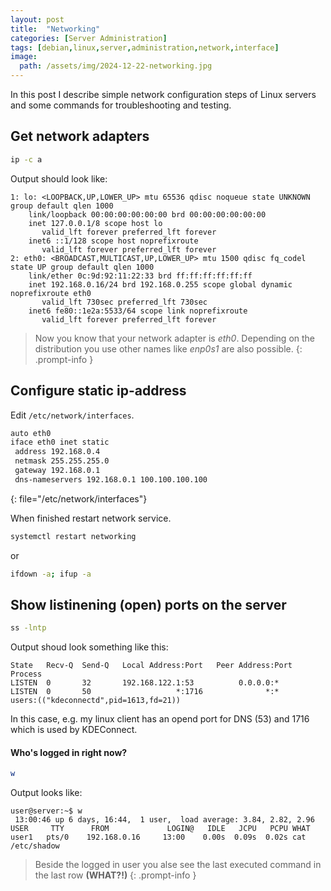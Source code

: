 ```yaml
---
layout: post
title:  "Networking"
categories: [Server Administration]
tags: [debian,linux,server,administration,network,interface]
image:
  path: /assets/img/2024-12-22-networking.jpg
---
```

In this post I describe simple network configuration steps of Linux servers and some commands for troubleshooting and testing.

## Get network adapters
```bash
ip -c a
```
Output should look like:
```terminal
1: lo: <LOOPBACK,UP,LOWER_UP> mtu 65536 qdisc noqueue state UNKNOWN group default qlen 1000
    link/loopback 00:00:00:00:00:00 brd 00:00:00:00:00:00
    inet 127.0.0.1/8 scope host lo
       valid_lft forever preferred_lft forever
    inet6 ::1/128 scope host noprefixroute 
       valid_lft forever preferred_lft forever
2: eth0: <BROADCAST,MULTICAST,UP,LOWER_UP> mtu 1500 qdisc fq_codel state UP group default qlen 1000
    link/ether 0c:9d:92:11:22:33 brd ff:ff:ff:ff:ff:ff
    inet 192.168.0.16/24 brd 192.168.0.255 scope global dynamic noprefixroute eth0
       valid_lft 730sec preferred_lft 730sec
    inet6 fe80::1e2a:5533/64 scope link noprefixroute 
       valid_lft forever preferred_lft forever
```
> Now you know that your network adapter is *eth0*. Depending on the distribution you use other names like *enp0s1* are also possible.
{: .prompt-info }

## Configure static ip-address
Edit `/etc/network/interfaces`.
```bash
auto eth0
iface eth0 inet static
 address 192.168.0.4
 netmask 255.255.255.0
 gateway 192.168.0.1
 dns-nameservers 192.168.0.1 100.100.100.100
```
{: file="/etc/network/interfaces"}

When finished restart network service.
```bash
systemctl restart networking
```
or
```bash
ifdown -a; ifup -a
```

## Show listinening (open) ports on the server
```bash
ss -lntp
```
Output shoud look something like this:
```terminal
State   Recv-Q  Send-Q   Local Address:Port   Peer Address:Port Process                                 
LISTEN  0       32       192.168.122.1:53          0.0.0.0:*                                            
LISTEN  0       50                   *:1716              *:*     users:(("kdeconnectd",pid=1613,fd=21)) 
```
In this case, e.g. my linux client has an opend port for DNS (53) and 1716 which is used by KDEConnect.

#### Who's logged in right now?
```bash
w
```
Output looks like:
```terminal
user@server:~$ w
 13:00:46 up 6 days, 16:44,  1 user,  load average: 3.84, 2.82, 2.96
USER     TTY      FROM             LOGIN@   IDLE   JCPU   PCPU WHAT
user1   pts/0    192.168.0.16     13:00    0.00s  0.09s  0.02s cat /etc/shadow
```
> Beside the logged in user you alse see the last executed command in the last row **(WHAT?!)**
{: .prompt-info }
